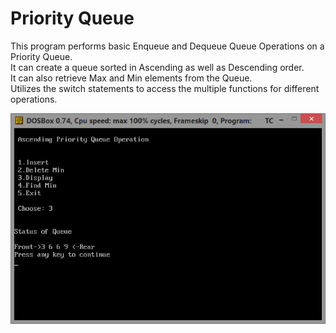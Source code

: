 # Priority Queue
  
This program performs basic Enqueue and Dequeue Queue Operations on a Priority Queue.  
It can create a queue sorted in Ascending as well as Descending order.  
It can also retrieve Max and Min elements from the Queue.  
Utilizes the switch statements to access the multiple functions for different operations.

![First Screenshot](https://github.com/LordZed400/Queue-Operation/blob/master/Priority%20Queue/Screenshots/Screenshot-4.png "Screenshot 1")
